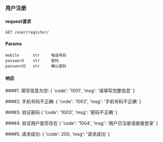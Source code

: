 ### 用户注册

#### request请求
    GET /user/register/
#### Params
    mobile      str     电话号码
    password    str     密码
    password2   str     确认密码

#### 响应

####1. 填写信息为空:
        {
        'code': '1001',
        'msg': '请填写完整信息'
    }

####2. 手机号码不正确:
    {
    'code': '1002',
    'msg': '手机号码不正确'
    }

####3. 验证密码
    {
    'code': '1003',
    'msg': '密码不正确'
    }

####4. 验证用户是否存在
    {
    'code': '1004',
    'msg': '用户已注册请直接登录'
    }

####5. 请求成功:
    {
    'code': 200,
    'msg': '请求成功'
    }